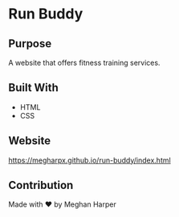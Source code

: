 # Run Buddy

## Purpose
A website that offers fitness training services.

## Built With
* HTML
* CSS

## Website
https://megharpx.github.io/run-buddy/index.html

## Contribution
Made with ❤️ by Meghan Harper
